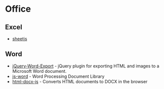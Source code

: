 # Office

## Excel

- [sheetjs](https://github.com/SheetJS/sheetjs)

## Word

- [jQuery-Word-Export](https://github.com/markswindoll/jQuery-Word-Export) - jQuery plugin for exporting HTML and images to a Microsoft Word document.
- [js-word](https://github.com/SheetJS/js-word) - Word Processing Document Library
- [html-docx-js](https://github.com/evidenceprime/html-docx-js) - Converts HTML documents to DOCX in the browser
